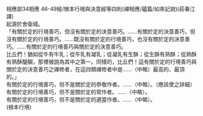 相應部34相應 46-49經/根本行境與決意經等四則(禪相應/蘊篇/如來記說)(莊春江譯)  
起源於舍衛城。  
「有關於定的行境善巧，但沒有關於定的決意善巧。……有關於定的決意善巧，但沒有關於定的行境善巧。……既沒有關於定的行境善巧，也沒有關於定的決意善巧。……有關於定的行境善巧與關於定的決意善巧。  
比丘們！猶如從牛有牛乳；從牛乳有凝乳；從凝乳有生酥；從生酥有熟酥；從熟酥有熟酥醍醐，那裡被說為其中之第一。同樣的，比丘們！這有關於定的行境善巧與關於定的決意善巧之禪修者，在這四類禪修者中是……（中略）最高的、最頂的。」  
有關於定的行境善巧，但不是關於定的恭敬作者。……（中略）。（應該使之詳細）  
有關於定的行境善巧，但不是關於定的常作者。……（中略）。  
有關於定的行境善巧，但不是關於定的適當作者。……（中略）。  
(根本行境)  
  
  
